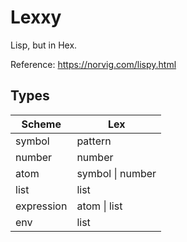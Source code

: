 # Lexxy

Lisp, but in Hex.

Reference: https://norvig.com/lispy.html

## Types

| Scheme     | Lex              |
| ---------- | ---------------- |
| symbol     | pattern          |
| number     | number           |
| atom       | symbol \| number |
| list       | list             |
| expression | atom \| list     |
| env        | list             |
